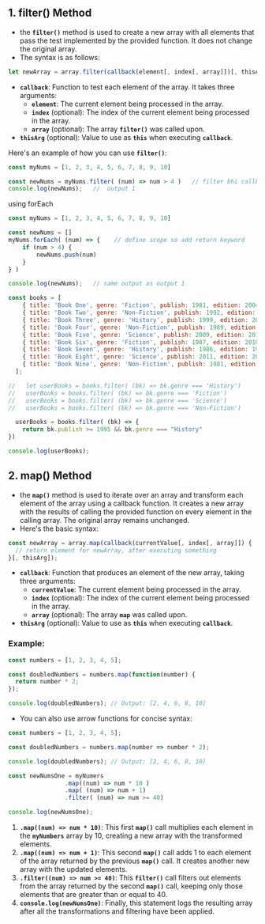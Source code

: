 ## 1. filter() Method

- the **`filter()`** method is used to create a new array with all elements that pass the test implemented by the provided function. It does not change the original array.
- The syntax is as follows:

```jsx
let newArray = array.filter(callback(element[, index[, array]])[, thisArg])
```

- **`callback`**: Function to test each element of the array. It takes three arguments:
    - **`element`**: The current element being processed in the array.
    - **`index`** (optional): The index of the current element being processed in the array.
    - **`array`** (optional): The array **`filter()`** was called upon.
- **`thisArg`** (optional): Value to use as **`this`** when executing **`callback`**.

Here's an example of how you can use **`filter()`**:

```jsx
const myNums = [1, 2, 3, 4, 5, 6, 7, 8, 9, 10]

const newNums = myNums.filter( (num) => num > 4 )   // filter bhi callback function he
console.log(newNums);   //  output 1
```

using forEach

```jsx
const myNums = [1, 2, 3, 4, 5, 6, 7, 8, 9, 10]

const newNums = []
myNums.forEach( (num) => {    // define scope so add return keyword
    if (num > 4) {
        newNums.push(num)
    }
} )

console.log(newNums);   // same output as output 1
```

```jsx
const books = [
    { title: 'Book One', genre: 'Fiction', publish: 1981, edition: 2004 },
    { title: 'Book Two', genre: 'Non-Fiction', publish: 1992, edition: 2008 },
    { title: 'Book Three', genre: 'History', publish: 1999, edition: 2007 },
    { title: 'Book Four', genre: 'Non-Fiction', publish: 1989, edition: 2010 },
    { title: 'Book Five', genre: 'Science', publish: 2009, edition: 2014 },
    { title: 'Book Six', genre: 'Fiction', publish: 1987, edition: 2010 },
    { title: 'Book Seven', genre: 'History', publish: 1986, edition: 1996 },
    { title: 'Book Eight', genre: 'Science', publish: 2011, edition: 2016 },
    { title: 'Book Nine', genre: 'Non-Fiction', publish: 1981, edition: 1989 },
  ];

//   let userBooks = books.filter( (bk) => bk.genre === 'History')
//   userBooks = books.filter( (bk) => bk.genre === 'Fiction')
//   userBooks = books.filter( (bk) => bk.genre === 'Science')
//   userBooks = books.filter( (bk) => bk.genre === 'Non-Fiction')

  userBooks = books.filter( (bk) => { 
    return bk.publish >= 1995 && bk.genre === "History"
})

console.log(userBooks);
```

## 2. map() Method

- the **`map()`** method is used to iterate over an array and transform each element of the array using a callback function. It creates a new array with the results of calling the provided function on every element in the calling array. The original array remains unchanged.
- Here's the basic syntax:

```jsx
const newArray = array.map(callback(currentValue[, index[, array]]) {
  // return element for newArray, after executing something
}[, thisArg]);
```

- **`callback`**: Function that produces an element of the new array, taking three arguments:
    - **`currentValue`**: The current element being processed in the array.
    - **`index`** (optional): The index of the current element being processed in the array.
    - **`array`** (optional): The array **`map`** was called upon.
- **`thisArg`** (optional): Value to use as **`this`** when executing **`callback`**.

### Example:

```jsx
const numbers = [1, 2, 3, 4, 5];

const doubledNumbers = numbers.map(function(number) {
  return number * 2;
});

console.log(doubledNumbers); // Output: [2, 4, 6, 8, 10]
```

- You can also use arrow functions for concise syntax:

```jsx
const numbers = [1, 2, 3, 4, 5];

const doubledNumbers = numbers.map(number => number * 2);

console.log(doubledNumbers); // Output: [2, 4, 6, 8, 10]
```

```jsx
const newNumsOne = myNumers
                .map((num) => num * 10 )
                .map( (num) => num + 1)
                .filter( (num) => num >= 40)

console.log(newNumsOne);
```

1. **`.map((num) => num * 10)`**: This first **`map()`** call multiplies each element in the **`myNumbers`** array by 10, creating a new array with the transformed elements.
2. **`.map((num) => num + 1)`**: This second **`map()`** call adds 1 to each element of the array returned by the previous **`map()`** call. It creates another new array with the updated elements.
3. **`.filter((num) => num >= 40)`**: This **`filter()`** call filters out elements from the array returned by the second **`map()`** call, keeping only those elements that are greater than or equal to 40.
4. **`console.log(newNumsOne)`**: Finally, this statement logs the resulting array after all the transformations and filtering have been applied.
